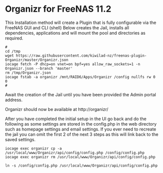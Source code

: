 # Organizr for FreeNAS 11.2
This Installation method will create a Plugin that is fully configurable via the FreeNAS GUI and CLI (shell) Below creates the Jail, installs all dependencies, applications and will mount the pool and directories as required.
```
#
cd /tmp
wget https://raw.githubusercontent.com/kiwilad-nz/freenas-plugin-Organizr/master/Organizr.json
iocage fetch -P dhcp=on vnet=on bpf=yes allow_raw_sockets=1 -n Organizr.json --branch 'master'
rm /tmp/Organizr.json
iocage fstab -a organizr /mnt/RAID6/Apps/Organizr /config nullfs rw 0 0
#
```
Await the creation of the Jail until you have been provided the Admin portal address.

Organizr should now be available at http://organizr/

After you have completed the initial setup in the UI go back and do the following as some settings are stored in the config.php in the web directory such as homepage settings and email settings. If you ever need to recreate the jail you can omit the first 2 of the next 3 steps as this will link back to the saved settings.

```
iocage exec organizr cp -a /usr/local/www/Organizr/api/config/config.php /config/config.php
iocage exec organizr rm /usr/local/www/Organizr/api/config/config.php
```
```
ln -s /config/config.php /usr/local/www/Organizr/api/config/config.php
```
